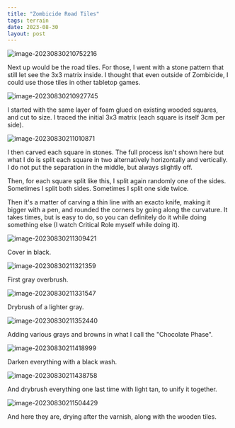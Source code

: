 ```yaml
---
title: "Zombicide Road Tiles"
tags: terrain
date: 2023-08-30
layout: post
---
```


![image-20230830210752216](./image-20230830210752216.png)

Next up would be the road tiles. For those, I went with a stone pattern that still let see the 3x3 matrix inside. I thought that even outside of Zombicide, I could use those tiles in other tabletop games.

![image-20230830210927745](./image-20230830210927745.png)

I started with the same layer of foam glued on existing wooded squares, and cut to size. I traced the initial 3x3 matrix (each square is itself 3cm per side).

![image-20230830211010871](./image-20230830211010871.png)

I then carved each square in stones. The full process isn't shown here but what I do is split each square in two alternatively horizontally and vertically. I do not put the separation in the middle, but always slightly off.

Then, for each square split like this, I split again randomly one of the sides. Sometimes I split both sides. Sometimes I split one side twice.

Then it's a matter of carving a thin line with an exacto knife, making it bigger with a pen, and rounded the corners by going along the curvature. It takes times, but is easy to do, so you can definitely do it while doing something else (I watch Critical Role myself while doing it).

![image-20230830211309421](./image-20230830211309421.png)

Cover in black.

![image-20230830211321359](./image-20230830211321359.png)

First gray overbrush.

![image-20230830211331547](./image-20230830211331547.png)

Drybrush of a lighter gray.

![image-20230830211352440](./image-20230830211352440.png)

Adding various grays and browns in what I call the "Chocolate Phase".

![image-20230830211418999](./image-20230830211418999.png)

Darken everything with a black wash.

![image-20230830211438758](./image-20230830211438758.png)

And drybrush everything one last time with light tan, to unify it together.

![image-20230830211504429](./image-20230830211504429.png)

And here they are, drying after the varnish, along with the wooden tiles.

